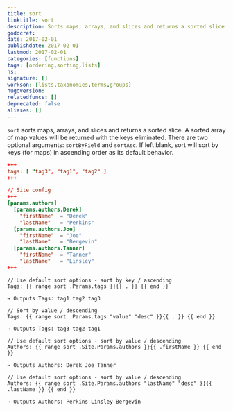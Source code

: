 ```yaml
---
title: sort
linktitle: sort
description: Sorts maps, arrays, and slices and returns a sorted slice.
godocref:
date: 2017-02-01
publishdate: 2017-02-01
lastmod: 2017-02-01
categories: [functions]
tags: [ordering,sorting,lists]
ns:
signature: []
workson: [lists,taxonomies,terms,groups]
hugoversion:
relatedfuncs: []
deprecated: false
aliases: []
---
```


`sort` sorts maps, arrays, and slices and returns a sorted slice. A sorted array of map values will be returned with the keys eliminated. There are two optional arguments: `sortByField` and `sortAsc`. If left blank, sort will sort by keys (for maps) in ascending order as its default behavior.

```toml
+++
tags: [ "tag3", "tag1", "tag2" ]
+++

// Site config
+++
[params.authors]
  [params.authors.Derek]
    "firstName"  = "Derek"
    "lastName"   = "Perkins"
  [params.authors.Joe]
    "firstName"  = "Joe"
    "lastName"   = "Bergevin"
  [params.authors.Tanner]
    "firstName"  = "Tanner"
    "lastName"   = "Linsley"
+++
```

```
// Use default sort options - sort by key / ascending
Tags: {{ range sort .Params.tags }}{{ . }} {{ end }}

→ Outputs Tags: tag1 tag2 tag3

// Sort by value / descending
Tags: {{ range sort .Params.tags "value" "desc" }}{{ . }} {{ end }}

→ Outputs Tags: tag3 tag2 tag1

// Use default sort options - sort by value / descending
Authors: {{ range sort .Site.Params.authors }}{{ .firstName }} {{ end }}

→ Outputs Authors: Derek Joe Tanner

// Use default sort options - sort by value / descending
Authors: {{ range sort .Site.Params.authors "lastName" "desc" }}{{ .lastName }} {{ end }}

→ Outputs Authors: Perkins Linsley Bergevin
```

